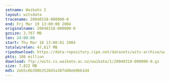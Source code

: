```yaml
---
setname: Waikato I
layout: witsdata
tracename: 20040318-000000-0
end: Fri Mar 19 13:00:00 2004
originalname: 20040318-000000-0
gzsize: 2,767 MB
len: 24:00:00
start: Thu Mar 18 13:00:01 2004
totalwirelen: 47,617 MB
ripedownload: https://data-repository.ripe.net/datasets/wits-archive/waikato/1/20040318-000000-0.gz
pkts: 108 million
download: ftp://wits.cs.waikato.ac.nz/waikato/1/20040318-000000-0.gz
size: 7,822 MB
md5: 2eb5c6b398b352845a38fdd0eb96b1d4
---
```

